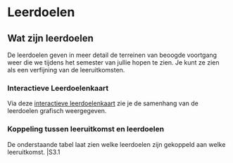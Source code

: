 # Leerdoelen
## Wat zijn leerdoelen
De leerdoelen geven in meer detail de terreinen van beoogde voortgang weer die we tijdens het semester van jullie hopen te zien. Je kunt ze zien als een verfijning van de leeruitkomsten. 
### Interactieve Leerdoelenkaart
Via deze [interactieve leerdoelenkaart](interactieve-leerdoelen-kaart/LeerdoelenKaart_S3.drawio.html) zie je de samenhang van de leerdoelen grafisch weergegeven.
### Koppeling tussen leeruitkomst en leerdoelen
De onderstaande tabel laat zien welke leerdoelen zijn gekoppeld aan welke leeruitkomst.
|S3.1 
